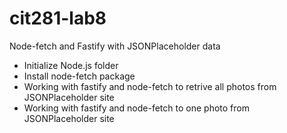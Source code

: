 # cit281-lab8
Node-fetch and Fastify with JSONPlaceholder data

- Initialize Node.js folder
- Install node-fetch package
- Working with fastify and node-fetch to retrive all photos from JSONPlaceholder site
- Working with fastify and node-fetch to one photo from JSONPlaceholder site
